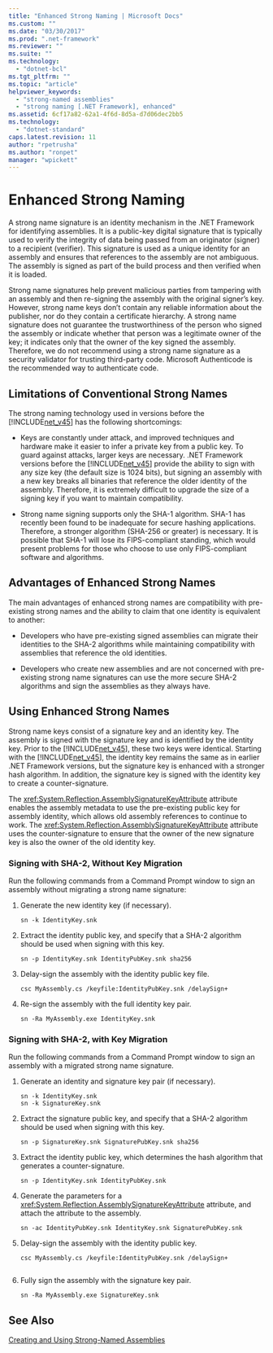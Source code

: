 ```yaml
---
title: "Enhanced Strong Naming | Microsoft Docs"
ms.custom: ""
ms.date: "03/30/2017"
ms.prod: ".net-framework"
ms.reviewer: ""
ms.suite: ""
ms.technology: 
  - "dotnet-bcl"
ms.tgt_pltfrm: ""
ms.topic: "article"
helpviewer_keywords: 
  - "strong-named assemblies"
  - "strong naming [.NET Framework], enhanced"
ms.assetid: 6cf17a82-62a1-4f6d-8d5a-d7d06dec2bb5
ms.technology: 
  - "dotnet-standard"
caps.latest.revision: 11
author: "rpetrusha"
ms.author: "ronpet"
manager: "wpickett"
---
```

# Enhanced Strong Naming
A strong name signature is an identity mechanism in the .NET Framework for identifying assemblies. It is a public-key digital signature that is typically used to verify the integrity of data being passed from an originator (signer) to a recipient (verifier). This signature is used as a unique identity for an assembly and ensures that references to the assembly are not ambiguous. The assembly is signed as part of the build process and then verified when it is loaded.  
  
 Strong name signatures help prevent malicious parties from tampering with an assembly and then re-signing the assembly with the original signer’s key. However, strong name keys don’t contain any reliable information about the publisher, nor do they contain a certificate hierarchy. A strong name signature does not guarantee the trustworthiness of the person who signed the assembly or indicate whether that person was a legitimate owner of the key; it indicates only that the owner of the key signed the assembly. Therefore, we do not recommend using a strong name signature as a security validator for trusting third-party code. Microsoft Authenticode is the recommended way to authenticate code.  
  
## Limitations of Conventional Strong Names  
 The strong naming technology used in versions before the [!INCLUDE[net_v45](../../../includes/net-v45-md.md)] has the following shortcomings:  
  
-   Keys are constantly under attack, and improved techniques and hardware make it easier to infer a private key from a public key. To guard against attacks, larger keys are necessary. .NET Framework versions before the [!INCLUDE[net_v45](../../../includes/net-v45-md.md)] provide the ability to sign with any size key (the default size is 1024 bits), but signing an assembly with a new key breaks all binaries that reference the older identity of the assembly. Therefore, it is extremely difficult to upgrade the size of a signing key if you want to maintain compatibility.  
  
-   Strong name signing supports only the SHA-1 algorithm. SHA-1 has recently been found to be inadequate for secure hashing applications. Therefore, a stronger algorithm (SHA-256 or greater) is necessary. It is possible that SHA-1 will lose its FIPS-compliant standing, which would present problems for those who choose to use only FIPS-compliant software and algorithms.  
  
## Advantages of Enhanced Strong Names  
 The main advantages of enhanced strong names are compatibility with pre-existing strong names and the ability to claim that one identity is equivalent to another:  
  
-   Developers who have pre-existing signed assemblies can migrate their identities to the SHA-2 algorithms while maintaining compatibility with assemblies that reference the old identities.  
  
-   Developers who create new assemblies and are not concerned with pre-existing strong name signatures can use the more secure SHA-2 algorithms and sign the assemblies as they always have.  
  
## Using Enhanced Strong Names  
 Strong name keys consist of a signature key and an identity key. The assembly is signed with the signature key and is identified by the identity key. Prior to the [!INCLUDE[net_v45](../../../includes/net-v45-md.md)], these two keys were identical. Starting with the [!INCLUDE[net_v45](../../../includes/net-v45-md.md)], the identity key remains the same as in earlier .NET Framework versions, but the signature key is enhanced with a stronger hash algorithm. In addition, the signature key is signed with the identity key to create a counter-signature.  
  
 The <xref:System.Reflection.AssemblySignatureKeyAttribute> attribute enables the assembly metadata to use the pre-existing public key for assembly identity, which allows old assembly references to continue to work.  The <xref:System.Reflection.AssemblySignatureKeyAttribute> attribute uses the counter-signature to ensure that the owner of the new signature key is also the owner of the old identity key.  
  
### Signing with SHA-2, Without Key Migration  
 Run the following commands from a Command Prompt window to sign an assembly without migrating a strong name signature:  
  
1.  Generate the new identity key (if necessary).  
  
    ```  
    sn -k IdentityKey.snk  
    ```  
  
2.  Extract the identity public key, and specify that a SHA-2 algorithm should be used when signing with this key.  
  
    ```  
    sn -p IdentityKey.snk IdentityPubKey.snk sha256  
    ```  
  
3.  Delay-sign the assembly with the identity public key file.  
  
    ```  
    csc MyAssembly.cs /keyfile:IdentityPubKey.snk /delaySign+  
    ```  
  
4.  Re-sign the assembly with the full identity key pair.  
  
    ```  
    sn -Ra MyAssembly.exe IdentityKey.snk  
    ```  
  
### Signing with SHA-2, with Key Migration  
 Run the following commands from a Command Prompt window to sign an assembly with a migrated strong name signature.  
  
1.  Generate an identity and signature key pair (if necessary).  
  
    ```  
    sn -k IdentityKey.snk  
    sn -k SignatureKey.snk  
    ```  
  
2.  Extract the signature public key, and specify that a SHA-2 algorithm should be used when signing with this key.  
  
    ```  
    sn -p SignatureKey.snk SignaturePubKey.snk sha256  
    ```  
  
3.  Extract the identity public key, which determines the hash algorithm that generates a counter-signature.  
  
    ```  
    sn -p IdentityKey.snk IdentityPubKey.snk  
    ```  
  
4.  Generate the parameters for a <xref:System.Reflection.AssemblySignatureKeyAttribute> attribute, and attach the attribute to the assembly.  
  
    ```  
    sn -ac IdentityPubKey.snk IdentityKey.snk SignaturePubKey.snk  
    ```  
  
5.  Delay-sign the assembly with the identity public key.  
  
    ```  
    csc MyAssembly.cs /keyfile:IdentityPubKey.snk /delaySign+  
  
    ```  
  
6.  Fully sign the assembly with the signature key pair.  
  
    ```  
    sn -Ra MyAssembly.exe SignatureKey.snk  
    ```  
  
## See Also  
 [Creating and Using Strong-Named Assemblies](../../../docs/framework/app-domains/create-and-use-strong-named-assemblies.md)